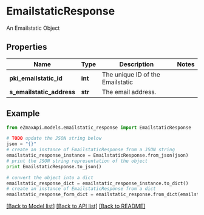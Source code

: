 # EmailstaticResponse

An Emailstatic Object

## Properties
Name | Type | Description | Notes
------------ | ------------- | ------------- | -------------
**pki_emailstatic_id** | **int** | The unique ID of the Emailstatic | 
**s_emailstatic_address** | **str** | The email address. | 

## Example

```python
from eZmaxApi.models.emailstatic_response import EmailstaticResponse

# TODO update the JSON string below
json = "{}"
# create an instance of EmailstaticResponse from a JSON string
emailstatic_response_instance = EmailstaticResponse.from_json(json)
# print the JSON string representation of the object
print EmailstaticResponse.to_json()

# convert the object into a dict
emailstatic_response_dict = emailstatic_response_instance.to_dict()
# create an instance of EmailstaticResponse from a dict
emailstatic_response_form_dict = emailstatic_response.from_dict(emailstatic_response_dict)
```
[[Back to Model list]](../README.md#documentation-for-models) [[Back to API list]](../README.md#documentation-for-api-endpoints) [[Back to README]](../README.md)


